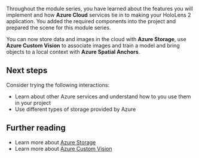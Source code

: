 Throughout the module series, you have learned about the features you will implement and how **Azure Cloud** services tie in to making your HoloLens 2 application. You added the required components into the project and prepared the scene for this module series. 

You can now store data and images in the cloud with **Azure Storage**, use **Azure Custom Vision** to associate images and train a model and bring objects to a local context with **Azure Spatial Anchors**.

## Next steps

Consider trying the following interactions:

* Learn about other Azure services and understand how to you use them in your project
* Use different types of storage provided by Azure

## Further reading

* Learn more about [Azure Storage](https://azure.microsoft.com/services/storage/)
* Learn more about [Azure Custom Vision](https://azure.microsoft.com/services/cognitive-services/custom-vision-service/)
